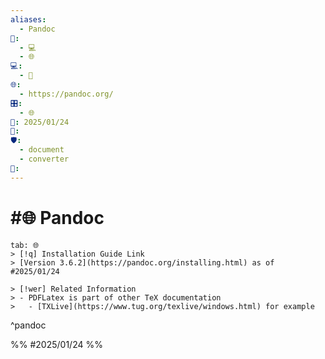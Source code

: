 ```yaml
---
aliases:
  - Pandoc
📁:
  - 💻
  - 🌐
💻:
  - 📝
🌐:
  - https://pandoc.org/
🎛️:
  - 🌐
📅: 2025/01/24
🔀: 
🛡️:
  - document
  - converter
👤:
---
```

# #🌐 Pandoc

```tabs
tab: 🌐
> [!q] Installation Guide Link
> [Version 3.6.2](https://pandoc.org/installing.html) as of #2025/01/24

> [!wer] Related Information
> - PDFLatex is part of other TeX documentation
> 	- [TXLive](https://www.tug.org/texlive/windows.html) for example

```

^pandoc

%%
#2025/01/24
%%